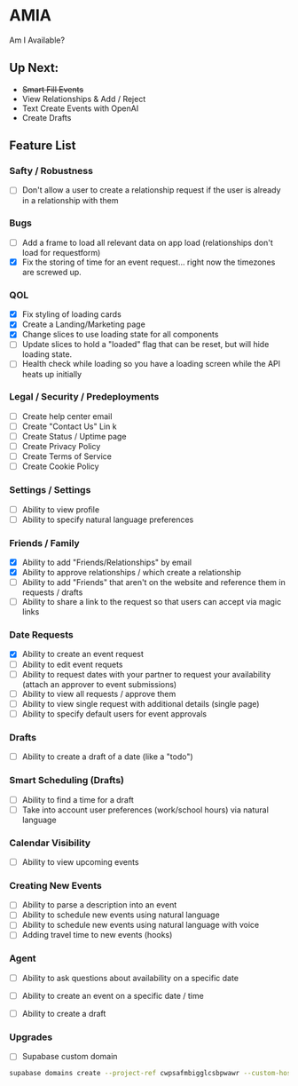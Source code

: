 # AMIA

Am I Available?

## Up Next:
- ~~Smart Fill Events~~
- View Relationships & Add / Reject
- Text Create Events with OpenAI
- Create Drafts

## Feature List

### Safty / Robustness
- [ ] Don't allow a user to create a relationship request if the user is already in a relationship with them

### Bugs
- [ ] Add a frame to load all relevant data on app load (relationships don't load for requestform)
- [x] Fix the storing of time for an event request... right now the timezones are screwed up.

### QOL 
- [x] Fix styling of loading cards
- [x] Create a Landing/Marketing page
- [x] Change slices to use loading state for all components
- [ ] Update slices to hold a "loaded" flag that can be reset, but will hide loading state.
- [ ] Health check while loading so you have a loading screen while the API heats up initially

### Legal / Security / Predeployments
- [ ] Create help center email
- [ ] Create "Contact Us" Lin   k
- [ ] Create Status / Uptime page
- [ ] Create Privacy Policy
- [ ] Create Terms of Service
- [ ] Create Cookie Policy

### Settings / Settings
- [ ] Ability to view profile
- [ ] Ability to specify natural language preferences

### Friends / Family
- [x] Ability to add "Friends/Relationships" by email
- [x] Ability to approve relationships / which create a relationship
- [ ] Ability to add "Friends" that aren't on the website and reference them in requests / drafts
- [ ] Ability to share a link to the request so that users can accept via magic links

### Date Requests
- [x] Ability to create an event request
- [ ] Ability to edit event requets
- [ ] Ability to request dates with your partner to request your availability (attach an approver to event submissions)
- [ ] Ability to view all requests / approve them
- [ ] Ability to view single request with additional details (single page)
- [ ] Ability to specify default users for event approvals

### Drafts
- [ ] Ability to create a draft of a date (like a "todo")

### Smart Scheduling (Drafts)
- [ ] Ability to find a time for a draft
- [ ] Take into account user preferences (work/school hours) via natural language

### Calendar Visibility
- [ ] Ability to view upcoming events

### Creating New Events
- [ ] Ability to parse a description into an event
- [ ] Ability to schedule new events using natural language
- [ ] Ability to schedule new events using natural language with voice
- [ ] Adding travel time to new events (hooks)
  
### Agent
- [ ] Ability to ask questions about availability on a specific date
- [ ] Ability to create an event on a specific date / time
- [ ] Ability to create a draft


### Upgrades
- [ ] Supabase custom domain
```bash
supabase domains create --project-ref cwpsafmbigglcsbpwawr --custom-hostname db.amiavailable.com
```